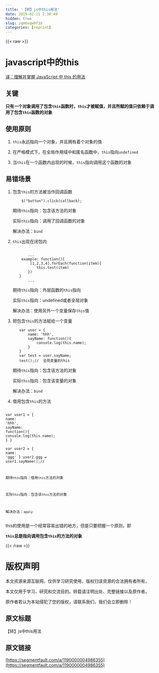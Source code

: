 ```yaml
---
title: '【转】js中this用法' 
date: 2019-02-11 2:30:49
hidden: true
slug: zqm6vqw9f1d
categories: [reprint]
---
```


{{< raw >}}

                    
<h1 id="articleHeader0">javascript中的this</h1>
<p><a href="https://code.mforever78.com/translation/2015/05/19/understand-javascripts-this-with-clarity-and-master-it/%20" rel="nofollow noreferrer" target="_blank">译：理解并掌握 JavaScript 中 this 的用法</a></p>
<h2 id="articleHeader1">关键</h2>
<p><strong>只有一个对象调用了包含<code>this</code>函数时，<code>this</code>才被赋值，并且所赋的值只依赖于调用了包含<code>this</code>函数的对象</strong></p>
<h2 id="articleHeader2">使用原则</h2>
<ol>
<li><p><code>this</code>永远指向一个对象，并且拥有着个对象的值</p></li>
<li><p>在严格模式下，在全局作用域中和匿名函数中，<code>this</code>指向<code>undefined</code></p></li>
<li><p>当<code>this</code>在一个函数内出现的时候，<code>this</code>指向调用这个函数的对象</p></li>
</ol>
<h2 id="articleHeader3">易错场景</h2>
<ol>
<li>
<p>包含<code>this</code>的方法被当作回调函数</p>
<div class="widget-codetool" style="display:none;">
      <div class="widget-codetool--inner">
      <span class="selectCode code-tool" data-toggle="tooltip" data-placement="top" title="" data-original-title="全选"></span>
      <span type="button" class="copyCode code-tool" data-toggle="tooltip" data-placement="top" data-clipboard-text="    $(&quot;button&quot;).click(callback);
" title="" data-original-title="复制"></span>
      <span type="button" class="saveToNote code-tool" data-toggle="tooltip" data-placement="top" title="" data-original-title="放进笔记"></span>
      </div>
      </div><pre class="hljs arduino"><code>    $(<span class="hljs-string">"button"</span>).<span class="hljs-built_in">click</span>(callback);
</code></pre>
<p>期待<code>this</code>指向：包含该方法的对象</p>
<p>实际<code>this</code>指向：调用了回调函数的对象</p>
<p>解决办法：<code>bind</code></p>
</li>
<li>
<p><code>this</code>出现在闭包内</p>
<div class="widget-codetool" style="display:none;">
      <div class="widget-codetool--inner">
      <span class="selectCode code-tool" data-toggle="tooltip" data-placement="top" title="" data-original-title="全选"></span>
      <span type="button" class="copyCode code-tool" data-toggle="tooltip" data-placement="top" data-clipboard-text="   
       ...
    example: function(){
        [1,2,3,4].forEach(function(item){
           this.test(item)
       })
   }
       ...
" title="" data-original-title="复制"></span>
      <span type="button" class="saveToNote code-tool" data-toggle="tooltip" data-placement="top" title="" data-original-title="放进笔记"></span>
      </div>
      </div><pre class="hljs actionscript"><code>   
       ...
    example: <span class="hljs-function"><span class="hljs-keyword">function</span><span class="hljs-params">()</span></span>{
        [<span class="hljs-number">1</span>,<span class="hljs-number">2</span>,<span class="hljs-number">3</span>,<span class="hljs-number">4</span>].forEach(<span class="hljs-function"><span class="hljs-keyword">function</span><span class="hljs-params">(item)</span></span>{
           <span class="hljs-keyword">this</span>.test(item)
       })
   }
       ...
</code></pre>
<p>期待<code>this</code>指向：外层函数的<code>this</code>指向</p>
<p>实际<code>this</code>指向：undefined或者全局对象</p>
<p>解决办法：使用另外一个变量保存<code>this</code>值</p>
</li>
<li>
<p>把包含<code>this</code>的方法赋给一个变量</p>
<div class="widget-codetool" style="display:none;">
      <div class="widget-codetool--inner">
      <span class="selectCode code-tool" data-toggle="tooltip" data-placement="top" title="" data-original-title="全选"></span>
      <span type="button" class="copyCode code-tool" data-toggle="tooltip" data-placement="top" data-clipboard-text="   var user = {
       name: 'hhh',
       sayName: function(){
           console.log(this.name);
       }
   }
   var test = user.sayName;
   test();//  全局变量的this
" title="" data-original-title="复制"></span>
      <span type="button" class="saveToNote code-tool" data-toggle="tooltip" data-placement="top" title="" data-original-title="放进笔记"></span>
      </div>
      </div><pre class="hljs javascript"><code>   <span class="hljs-keyword">var</span> user = {
       <span class="hljs-attr">name</span>: <span class="hljs-string">'hhh'</span>,
       <span class="hljs-attr">sayName</span>: <span class="hljs-function"><span class="hljs-keyword">function</span>(<span class="hljs-params"></span>)</span>{
           <span class="hljs-built_in">console</span>.log(<span class="hljs-keyword">this</span>.name);
       }
   }
   <span class="hljs-keyword">var</span> test = user.sayName;
   test();<span class="hljs-comment">//  全局变量的this</span>
</code></pre>
<p>期待<code>this</code>指向：包含该方法的对象</p>
<p>实际<code>this</code>指向：包含该变量的对象</p>
<p>解决办法：<code>bind</code></p>
</li>
<li><p>借用包含<code>this</code>的方法</p></li>
</ol>
<div class="widget-codetool" style="display:none;">
      <div class="widget-codetool--inner">
      <span class="selectCode code-tool" data-toggle="tooltip" data-placement="top" title="" data-original-title="全选"></span>
      <span type="button" class="copyCode code-tool" data-toggle="tooltip" data-placement="top" data-clipboard-text="    var user1 = {
        name: 'hhh',
        sayName: function(){
            console.log(this.name);
        }
    }    
    var user2 = {
        name: 'ggg'
    }
    user2.ggg = user1.sayName();//

期待`this`指向：借用`this`方法的对象

实际`this`指向：包含该`this`方法的对象

解决办法：`apply`
" title="" data-original-title="复制"></span>
      <span type="button" class="saveToNote code-tool" data-toggle="tooltip" data-placement="top" title="" data-original-title="放进笔记"></span>
      </div>
      </div><pre class="hljs javascript"><code>    <span class="hljs-keyword">var</span> user1 = {
        <span class="hljs-attr">name</span>: <span class="hljs-string">'hhh'</span>,
        <span class="hljs-attr">sayName</span>: <span class="hljs-function"><span class="hljs-keyword">function</span>(<span class="hljs-params"></span>)</span>{
            <span class="hljs-built_in">console</span>.log(<span class="hljs-keyword">this</span>.name);
        }
    }    
    <span class="hljs-keyword">var</span> user2 = {
        <span class="hljs-attr">name</span>: <span class="hljs-string">'ggg'</span>
    }
    user2.ggg = user1.sayName();<span class="hljs-comment">//</span>

期待<span class="hljs-string">`this`</span>指向：借用<span class="hljs-string">`this`</span>方法的对象

实际<span class="hljs-string">`this`</span>指向：包含该<span class="hljs-string">`this`</span>方法的对象

解决办法：<span class="hljs-string">`apply`</span>
</code></pre>
<p>this的使用是一个经常容易出错的地方，但是只要把握一个原则，即</p>
<p><strong><code>this</code>总是指向调用包含<code>this</code>的方法的对象</strong></p>

                
{{< /raw >}}

# 版权声明
本文资源来源互联网，仅供学习研究使用，版权归该资源的合法拥有者所有，

本文仅用于学习、研究和交流目的。转载请注明出处、完整链接以及原作者。

原作者若认为本站侵犯了您的版权，请联系我们，我们会立即删除！

## 原文标题
【转】js中this用法

## 原文链接
[https://segmentfault.com/a/1190000004986355](https://segmentfault.com/a/1190000004986355)

